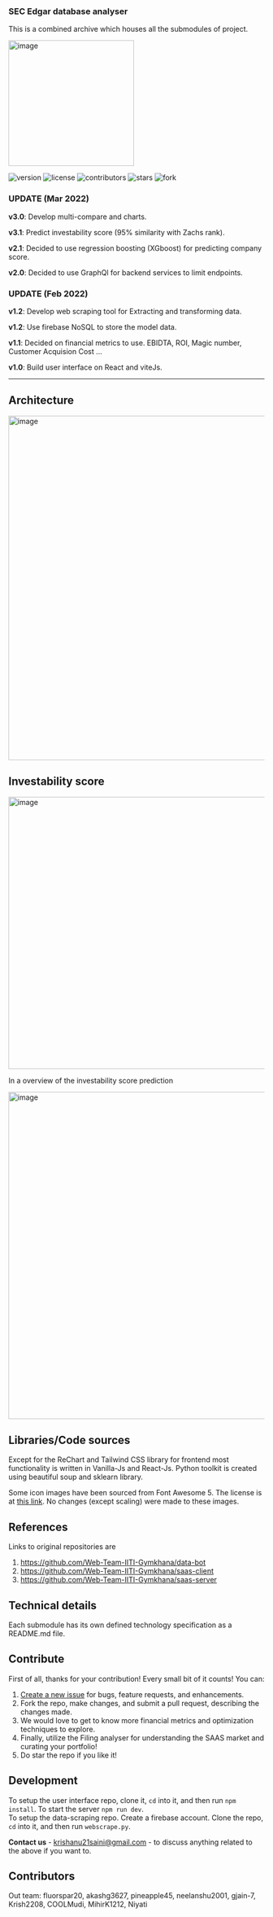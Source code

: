 ### SEC Edgar database analyser
This is a combined archive which houses all the submodules of project. <br>

<img width="247" alt="image" src="https://user-images.githubusercontent.com/56930593/186934249-7ed03a93-1c86-4f01-962b-594871248a14.png"> 


![version](https://img.shields.io/badge/version-3.4.1-blue)
![license](https://img.shields.io/github/license/krishanu-2001/Edgar-Database-Analyser)
![contributors](https://img.shields.io/badge/contributors-10-brightgreen)
![stars](https://img.shields.io/badge/stars-4-blue)
![fork](https://img.shields.io/badge/dependencies-up%20to%20date-brightgreen)

### UPDATE (Mar 2022)

**v3.0**: Develop multi-compare and charts.

**v3.1**: Predict investability score (95% similarity with Zachs rank). 

**v2.1**: Decided to use regression boosting (XGboost) for predicting company score.

**v2.0**: Decided to use GraphQl for backend services to limit endpoints.

### UPDATE (Feb 2022)

**v1.2**: Develop web scraping tool for Extracting and transforming data.

**v1.2**: Use firebase NoSQL to store the model data.

**v1.1**: Decided on financial metrics to use. EBIDTA, ROI, Magic number, Customer Acquision Cost ...

**v1.0**: Build user interface on React and viteJs.

---

## Architecture

<img width="677" alt="image" src="https://user-images.githubusercontent.com/56930593/186957748-75615d1e-00d3-4077-b313-06fa42cf8422.png">

## Investability score
<img width="535" alt="image" src="https://user-images.githubusercontent.com/56930593/186960971-c3b86187-ef10-4b41-87e8-e7df7eb3f057.png">

In a overview of the investability score prediction  

<img width="643" alt="image" src="https://user-images.githubusercontent.com/56930593/186961186-3c0e8ac2-bfbe-48bf-b3be-9f6e8c2b50dc.png">


## Libraries/Code sources

Except for the ReChart and Tailwind CSS library for frontend most functionality is written in Vanilla-Js and React-Js. Python toolkit is created using beautiful soup and sklearn library. 

Some icon images have been sourced from Font Awesome 5. The license is at [this link](https://fontawesome.com/license/free). No changes (except scaling) were made to these images.

## References
Links to original repositories are  

1. https://github.com/Web-Team-IITI-Gymkhana/data-bot 
2. https://github.com/Web-Team-IITI-Gymkhana/saas-client
3. https://github.com/Web-Team-IITI-Gymkhana/saas-server

## Technical details

Each submodule has its own defined technology specification as a README.md file.

## Contribute

First of all, thanks for your contribution! Every small bit of it counts! You can:

1.  [Create a new issue](https://github.com/krishanu-2001/Edgar-Database-Analyser/issues/new) for bugs, feature requests, and enhancements.
3.  Fork the repo, make changes, and submit a pull request, describing the changes made.
4.  We would love to get to know more financial metrics and optimization techniques to explore.   
5.  Finally, utilize the Filing analyser for understanding the SAAS market and curating your portfolio!
6.  Do star the repo if you like it!

## Development

To setup the user interface repo, clone it, `cd` into it, and then run `npm install`. To start the server `npm run dev`.  
To setup the data-scraping repo. Create a firebase account. Clone the repo, `cd` into it, and then run `webscrape.py`. 

**Contact us** - krishanu21saini@gmail.com - to discuss anything related to the above if you want to.

## Contributors
Out team: fluorspar20, akashg3627, pineapple45, neelanshu2001, gjain-7, Krish2208, COOLMudi, MihirK1212, Niyati

